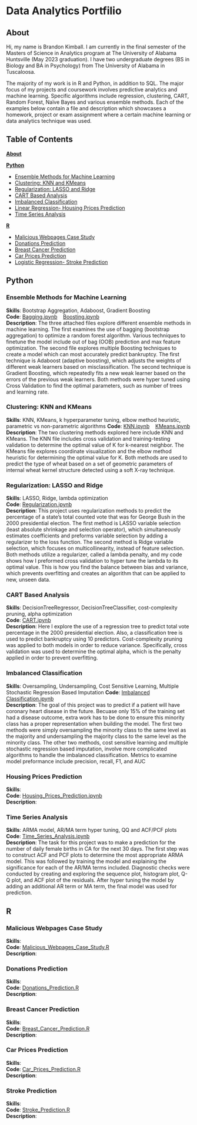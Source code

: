 # Data Analytics Portfilio

## About

Hi, my name is Brandon Kimball. I am currently in the final semester of the Masters of Science in Analytics program at The University of Alabama Huntsville (May 2023 graduation).
I have two undergraduate degrees (BS in Biology and BA in Psychology) from The University of Alabama in Tuscaloosa.

The majority of my work is in R and Python, in addition to SQL. The major focus of my projects and coursework involves predictive analytics and machine learning. Specific algorithms include regression, clustering, CART, Random Forest, Naïve Bayes and various ensemble methods. Each of the examples below contain a file and description which showcases a homework, project or exam assignment where a certain machine learning or data analytics technique was used.

## Table of Contents
[**About**](#about)

[**Python**](#python)  
- [Ensemble Methods for Machine Learning](#ensemble-methods-for-machine-learning)
- [Clustering: KNN and KMeans](#clustering-knn-and-kmeans)
- [Regularization: LASSO and Ridge](#regularization-lasso-and-ridge)
- [CART Based Analysis](#cart-based-analysis)
- [Imbalanced Classification](#imbalanced-classification)  
- [Linear Regression- Housing Prices Prediction](#housing-prices-prediction)
- [Time Series Analysis](#time-series-analysis)

[**R**](#r)  
-  [Malicious Webpages Case Study](#malicious-webpages-case-study)
-  [Donations Prediction](#donations-prediction)
-  [Breast Cancer Prediction](#breast-cancer-prediction)
-  [Car Prices Prediction](#car-prices-prediction)
-  [Logistic Regression- Stroke Prediction](#stroke-prediction)



## Python


### Ensemble Methods for Machine Learning
**Skills**: Bootstrap Aggregation, Adaboost, Gradient Boosting   
**Code**: [Bagging.ipynb](./Python%20Projects/Bagging.ipynb)&nbsp;&nbsp;&nbsp;&nbsp;[Boosting.ipynb](./Python%20Projects/Boosting.ipynb)  
**Description**: The three attached files explore different ensemble methods in machine learning. The first examines the use of bagging (bootstrap aggregation) to optimize a random forest algorithm. Various techniques to finetune the model include out of bag (OOB) prediction and max feature optimization. The second file explores multiple Boosting techniques to create a model which can most accurately predict bankruptcy. The first technique is Adaboost (adaptive boosting), which adjusts the weights of different weak learners based on misclassification. The second technique is Gradient Boosting, which repeatedly fits a new weak learner based on the errors of the previous weak learners. Both methods were hyper tuned using Cross Validation to find the optimal parameters, such as number of trees and learning rate.

### Clustering: KNN and KMeans
**Skills**: KNN, KMeans, k hyperparameter tuning, elbow method heuristic, parametric vs non-parametric algorithms
**Code**: [KNN.ipynb](./Python%20Projects/KNN.ipynb)&nbsp;&nbsp;&nbsp;&nbsp;[KMeans.ipynb](./Python%20Projects/KMeans.ipynb)  
**Description**: The two clustering methods explored here include KNN and KMeans. The KNN file includes cross validation and training-testing validation to determine the optimal value of K for k-nearest neighbor. The KMeans file explores coordinate visualization and the elbow method heuristic for determining the optimal value for K. Both methods are used to predict the type of wheat based on a set of geometric parameters of internal wheat kernel structure detected using a soft X-ray technique.

### Regularization: LASSO and Ridge
**Skills**:  LASSO, Ridge, lambda optimization  
**Code**: [Regularization.ipynb](./Python%20Projects/Regularization.ipynb)   
**Description**: This project uses regularization methods to predict the percentage of a state’s total counted vote that was for George Bush in the 2000 presidential election. The first method is LASSO variable selection (least absolute shrinkage and selection operator), which simultaneously estimates coefficients and preforms variable selection by adding a regularizer to the loss function. The second method is Ridge variable selection, which focuses  on multicollinearity, instead of feature selection. Both methods utilize a regularizer, called a lambda penalty, and my code shows how I preformed cross validation to hyper tune the lambda to its optimal value. This is how you find the balance between bias and variance, which prevents overfitting and creates an algorithm that can be applied to new, unseen data.    

### CART Based Analysis
**Skills**: DecisionTreeRegressor, DecisionTreeClassifier, cost-complexity pruning, alpha optimization  
**Code**: [CART.ipynb](./Python%20Projects/CART.ipynb)   
**Description**: Here I explore the use of a regression tree to predict total vote percentage in the 2000 presidential election. Also, a classification tree is used to predict bankruptcy using 10 predictors. Cost-complexity pruning was applied to both models in order to reduce variance. Specifically, cross validation was used to determine the optimal alpha, which is the penalty applied in order to prevent overfitting.   

### Imbalanced Classification
**Skills**: Oversampling, Undersampling, Cost Sensitive Learning, Multiple Stochastic Regression Based Imputation
**Code**: [Imbalanced Classification.ipynb](./Python%20Projects/Imbalanced_Classification.ipynb)    
**Description**: The goal of this project was to predict if a patient will have coronary heart disease in the future. Becuase only 15% of the training set had a disease outcome, extra work has to be done to ensure this minority class has a proper representation when building the model. The first two methods were simply oversampling the minority class to the same level as the majority and undersampling the majority class to the same level as the minority class. The other two methods, cost sensitive learning and multiple stochastic regression based imputation, involve more complicated algorithms to handle the imbalanced classification. Metrics to examine model preformance include precision, recall, F1, and AUC  

### Housing Prices Prediction
**Skills**:  
**Code**: [Housing_Prices_Prediction.ipynb](./Python%20Projects/Housing%20Prices%20Prediction.ipynb)  
**Description**: 

### Time Series Analysis
**Skills**: ARMA model, AR/MA term hyper tuning, QQ and ACF/PCF plots     
**Code**: [Time_Series_Analysis.ipynb](./Python%20Projects/Time_Series_Analysis.ipynb)  
**Description**: The task for this project was to make a prediction for the number of daily female births in CA for the next 30 days. The first step was to construct ACF and PCF plots to determine the most appropriate ARMA model. This was followed by training the model and explaining the significance for each of the AR/MA terms included. Diagnostic checks were conducted by creating and exploring the sequence plot, histogram plot, Q-Q plot, and ACF plot of the residuals. After hyper tuning the model by adding an additional AR term or MA term, the final model was used for prediction. 


## R

### Malicious Webpages Case Study  
**Skills**:  
**Code**: [Malicious_Webpages_Case_Study.R](./R%20Projects/Malicious_Webpages_Case_Study.R)      
**Description**:  


### Donations Prediction
**Skills**:  
**Code**: [Donations_Prediction.R](./R%20Projects/Donations_Prediction.R)  
**Description**:  


### Breast Cancer Prediction
**Skills**:  
**Code**: [Breast_Cancer_Prediction.R](./R%20Projects/Breast_Cancer_Prediction.R)     
**Description**:  


### Car Prices Prediction
**Skills**:  
**Code**: [Car_Prices_Prediction.R](./R%20Projects/Car_Prices_Prediction.R)    
**Description**:  


### Stroke Prediction 
**Skills**:  
**Code**: [Stroke_Prediction.R](./R%20Projects/Stroke_Prediction.R)    
**Description**:  
